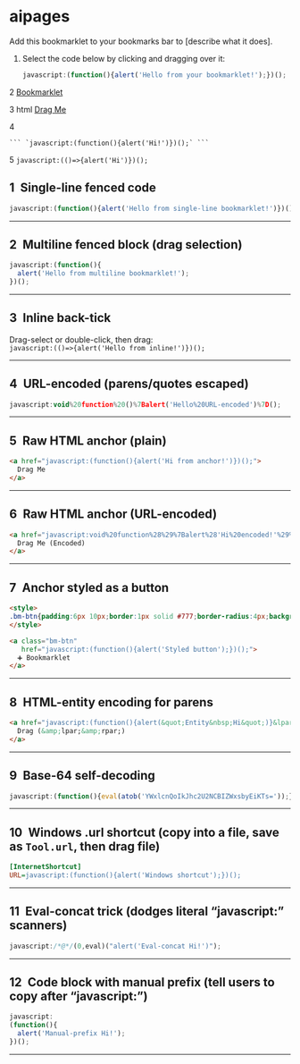 # aipages

Add this bookmarklet to your bookmarks bar to [describe what it does].

1. Select the code below by clicking and dragging over it:
   ```javascript
   javascript:(function(){alert('Hello from your bookmarklet!');})();


2
[Bookmarklet](javascript:void%20function%28%29%7Balert%28%22Test%22%29%7D%28%29%3B)  

3
html
<a href="javascript:void%20function%28%29{alert%28%22Hello%22%29}%28%29;">Drag Me</a>  

4

	``` `javascript:(function(){alert('Hi!')})();` ```

 5
 	`javascript:(()=>{alert('Hi')})();`

  


## 1 Single-line fenced code

```javascript
javascript:(function(){alert('Hello from single-line bookmarklet!')})();
```

---

## 2 Multiline fenced block (drag selection)

```javascript
javascript:(function(){
  alert('Hello from multiline bookmarklet!');
})();
```

---

## 3 Inline back-tick

Drag-select or double-click, then drag:  
`javascript:(()=>{alert('Hello from inline!')})();`

---

## 4 URL-encoded (parens/quotes escaped)

```javascript
javascript:void%20function%20()%7Balert('Hello%20URL-encoded')%7D();
```

---

## 5 Raw HTML anchor (plain)

```html
<a href="javascript:(function(){alert('Hi from anchor!')})();">
  Drag Me
</a>
```

---

## 6 Raw HTML anchor (URL-encoded)

```html
<a href="javascript:void%20function%28%29%7Balert%28'Hi%20encoded!'%29%7D%28%29;">
  Drag Me (Encoded)
</a>
```

---

## 7 Anchor styled as a button

```html
<style>
.bm-btn{padding:6px 10px;border:1px solid #777;border-radius:4px;background:#fafafa;}
</style>

<a class="bm-btn"
   href="javascript:(function(){alert('Styled button');})();">
  ➕ Bookmarklet
</a>
```

---

## 8 HTML-entity encoding for parens

```html
<a href="javascript:(function(){alert(&quot;Entity&nbsp;Hi&quot;)}&lpar;&rpar;);">
  Drag (&amp;lpar;&amp;rpar;)
</a>
```

---

## 9 Base-64 self-decoding

```javascript
javascript:(function(){eval(atob('YWxlcnQoIkJhc2U2NCBIZWxsbyEiKTs='));})();
```

---

## 10 Windows .url shortcut (copy into a file, save as `Tool.url`, then drag file)

```ini
[InternetShortcut]
URL=javascript:(function(){alert('Windows shortcut');})();
```

---

## 11 Eval-concat trick (dodges literal “javascript:” scanners)

```javascript
javascript:/*@*/(0,eval)("alert('Eval-concat Hi!')");
```

---

## 12 Code block with manual prefix (tell users to copy after “javascript:”)

```javascript
javascript:
(function(){
  alert('Manual-prefix Hi!');
})();
```

---
